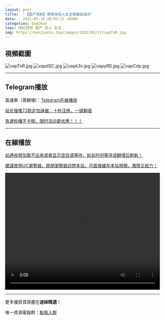 ```yaml
---
layout: post
title:  "【国产视频】律政俏佳人女主很像邱淑贞"
date:   2022-03-18 10:02:22 +0800
categories: GuoChan
tags: 网红视频 国产 佳人 女主
img: https://kanjiantu.top/images/2022/03/17/vapTxR.jpg
---
```



## 視頻截圖

![vapTxR.jpg](https://kanjiantu.top/images/2022/03/17/vapTxR.jpg)
![vapdSC.jpg](https://kanjiantu.top/images/2022/03/17/vapdSC.jpg)
![vapk3v.jpg](https://kanjiantu.top/images/2022/03/17/vapk3v.jpg)
![vapyRD.jpg](https://kanjiantu.top/images/2022/03/17/vapyRD.jpg)
![vapCdp.jpg](https://kanjiantu.top/images/2022/03/17/vapCdp.jpg)

* * *
## Telegram播放

直通車（需翻墻)：[Telegram在線播放](https://t.me/mimeijingxuan/176)

<u>站长强推72稳定加速器：[十秒注册、一键翻墙](https://72vpn.xyz/#/register?code=mimei) </u>


<u>急速秒播不卡顿，限时活动更优惠！！！</u>
* * *
## 在線播放
<u>如遇视频加载不出来或者显示空白请等待，如长时间等待请翻墙后刷新！</u>

<u>建議使用UC瀏覽器、歐朋瀏覽器訪問本站，可直接緩存本站視頻，激情又給力！</u>
<center><video src="https://cdn.publer.io/uploads/videos/6247f544db279731bbdeafbb/626a477b547dcb7f6ebf68b089d725fd.mp4" width="100%" height="380px" controls="controls"></video></center>

* * *
更多優質資源盡在**迷妹精選**！

唯一資源電報群：[點我入群](https://t.me/mimeijingxuan)


